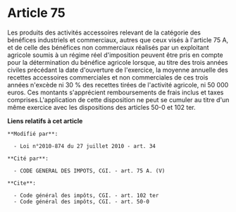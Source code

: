 # Article 75

Les produits des activités accessoires relevant de la catégorie des bénéfices industriels et commerciaux, autres que ceux
visés à l'article 75 A, et de celle des bénéfices non commerciaux réalisés par un exploitant agricole soumis à un régime réel
d'imposition peuvent être pris en compte pour la détermination du bénéfice agricole lorsque, au titre des trois années
civiles précédant la date d'ouverture de l'exercice, la moyenne annuelle des recettes accessoires commerciales et non
commerciales de ces trois années n'excède ni 30 % des recettes tirées de l'activité agricole, ni 50 000 euros. Ces montants
s'apprécient remboursements de frais inclus et taxes comprises.L'application de cette disposition ne peut se cumuler au titre
d'un même exercice avec les dispositions des articles 50-0 et 102 ter.

**Liens relatifs à cet article**

	**Modifié par**:

	  - Loi n°2010-874 du 27 juillet 2010 - art. 34

	**Cité par**:

	  - CODE GENERAL DES IMPOTS, CGI. - art. 75 A. (V)

	**Cite**:

	  - Code général des impôts, CGI. - art. 102 ter
	  - Code général des impôts, CGI. - art. 50-0
